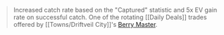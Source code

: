 >Increased catch rate based on the "Captured" statistic and 5x EV gain rate on successful catch.  One of the rotating [[Daily Deals]] trades offered by [[Towns/Driftveil City]]'s [Berry Master](#!Berry_Masters).